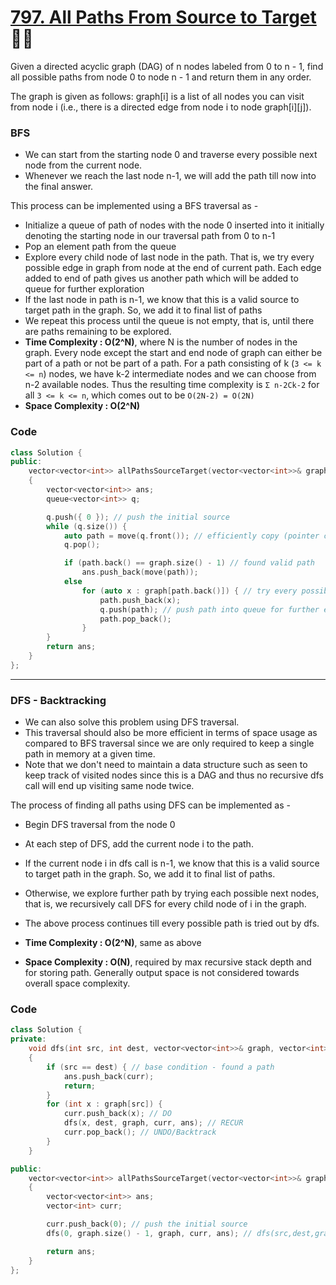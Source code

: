 # [797. All Paths From Source to Target](https://leetcode.com/problems/all-paths-from-source-to-target/) 🌟🌟

Given a directed acyclic graph (DAG) of n nodes labeled from 0 to n - 1, find all possible paths from node 0 to node n - 1 and return them in any order.

The graph is given as follows: graph[i] is a list of all nodes you can visit from node i (i.e., there is a directed edge from node i to node graph[i][j]).

### BFS

-   We can start from the starting node 0 and traverse every possible next node from the current node.
-   Whenever we reach the last node n-1, we will add the path till now into the final answer.

This process can be implemented using a BFS traversal as -

-   Initialize a queue of path of nodes with the node 0 inserted into it initially denoting the starting node in our traversal path from 0 to n-1
-   Pop an element path from the queue
-   Explore every child node of last node in the path. That is, we try every possible edge in graph from node at the end of current path. Each edge added to end of path gives us another path which will be added to queue for further exploration
-   If the last node in path is n-1, we know that this is a valid source to target path in the graph. So, we add it to final list of paths
-   We repeat this process until the queue is not empty, that is, until there are paths remaining to be explored.
-   **Time Complexity : O(2^N)**, where N is the number of nodes in the graph. Every node except the start and end node of graph can either be part of a path or not be part of a path. For a path consisting of k (`3 <= k <= n`) nodes, we have k-2 intermediate nodes and we can choose from n-2 available nodes. Thus the resulting time complexity is `Σ n-2Ck-2` for all `3 <= k <= n`, which comes out to be `O(2N-2) = O(2N)`
-   **Space Complexity : O(2^N)**

### Code

```cpp
class Solution {
public:
    vector<vector<int>> allPathsSourceTarget(vector<vector<int>>& graph)
    {
        vector<vector<int>> ans;
        queue<vector<int>> q;

        q.push({ 0 }); // push the initial source
        while (q.size()) {
            auto path = move(q.front()); // efficiently copy (pointer copy)
            q.pop();

            if (path.back() == graph.size() - 1) // found valid path
                ans.push_back(move(path));
            else
                for (auto x : graph[path.back()]) { // try every possible next node in path
                    path.push_back(x);
                    q.push(path); // push path into queue for further exploration
                    path.pop_back();
                }
        }
        return ans;
    }
};
```

---

### DFS - Backtracking

-   We can also solve this problem using DFS traversal.
-   This traversal should also be more efficient in terms of space usage as compared to BFS traversal since we are only required to keep a single path in memory at a given time.
-   Note that we don't need to maintain a data structure such as seen to keep track of visited nodes since this is a DAG and thus no recursive dfs call will end up visiting same node twice.

The process of finding all paths using DFS can be implemented as -

-   Begin DFS traversal from the node 0
-   At each step of DFS, add the current node i to the path.
-   If the current node i in dfs call is n-1, we know that this is a valid source to target path in the graph. So, we add it to final list of paths.
-   Otherwise, we explore further path by trying each possible next nodes, that is, we recursively call DFS for every child node of i in the graph.
-   The above process continues till every possible path is tried out by dfs.

-   **Time Complexity : O(2^N)**, same as above
-   **Space Complexity : O(N)**, required by max recursive stack depth and for storing path. Generally output space is not considered towards overall space complexity.

### Code

```cpp
class Solution {
private:
    void dfs(int src, int dest, vector<vector<int>>& graph, vector<int>& curr, vector<vector<int>>& ans)
    {
        if (src == dest) { // base condition - found a path
            ans.push_back(curr);
            return;
        }
        for (int x : graph[src]) {
            curr.push_back(x); // DO
            dfs(x, dest, graph, curr, ans); // RECUR
            curr.pop_back(); // UNDO/Backtrack
        }
    }

public:
    vector<vector<int>> allPathsSourceTarget(vector<vector<int>>& graph)
    {
        vector<vector<int>> ans;
        vector<int> curr;

        curr.push_back(0); // push the initial source
        dfs(0, graph.size() - 1, graph, curr, ans); // dfs(src,dest,graph,curr,ans)

        return ans;
    }
};
```
